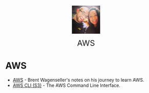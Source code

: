 <img
    src="./images/BrentAndMandi.jpg"
    width="88"
    style="display: block; width: 88px; margin: auto; margin-bottom: 1em"
/><span style="display: block; text-align: center; font-size: 1.75em;"> AWS </span>

# AWS 
- [AWS](/tools/aws/) - Brent Wagenseller's notes on his journey to learn AWS.
- [AWS CLI (S3)](/tools/aws/aws_cli_s3)   - The AWS Command Line Interface.
